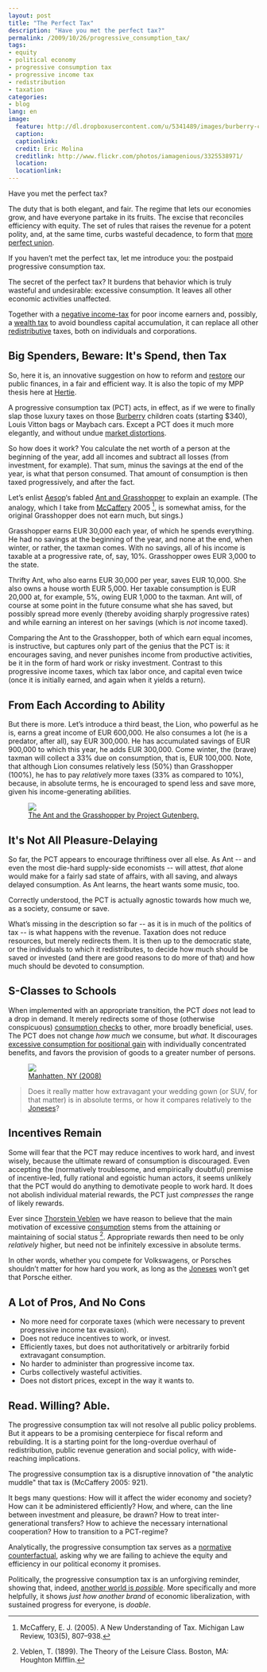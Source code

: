 ```yaml
---
layout: post
title: "The Perfect Tax"
description: "Have you met the perfect tax?"
permalink: /2009/10/26/progressive_consumption_tax/
tags:
- equity
- political economy
- progressive consumption tax
- progressive income tax
- redistribution
- taxation
categories:
- blog
lang: en
image:
  feature: http://dl.dropboxusercontent.com/u/5341489/images/burberry-children_crop.jpg
  caption:
  captionlink:
  credit: Eric Molina
  creditlink: http://www.flickr.com/photos/iamagenious/3325538971/
  location:
  locationlink:
---
```


Have you met the perfect tax?

The duty that is both elegant, and fair.
The regime that lets our economies grow, and have everyone partake in its fruits.
The excise that reconciles efficiency with equity.
The set of rules that raises the revenue for a potent polity, and, at the same time, curbs wasteful decadence, to form that [more perfect union](http://en.wikipedia.org/wiki/Preamble_to_the_United_States_Constitution).

If you haven’t met the perfect tax, let me introduce you:
the postpaid progressive consumption tax.

<!--more-->

The secret of the perfect tax?
It burdens that behavior which is truly wasteful and undesirable:
excessive consumption.
It leaves all other economic activities unaffected.

Together with a [negative income-tax](http://en.wikipedia.org/wiki/Negative_income_tax) for poor income earners and, possibly, a [wealth tax](http://en.wikipedia.org/wiki/Wealth_tax) to avoid boundless capital accumulation, it can replace all other [redistributive](http://maxheld.de/2009/10/07/for-redistribution/) taxes, both on individuals and corporations.


## Big Spenders, Beware: It's Spend, then Tax

So, here it is, an innovative suggestion on how to reform  and [restore](http://maxheld.de/2009/10/07/for-redistribution/) our public finances, in a fair and efficient way.
It is also the topic of my MPP thesis here at [Hertie](http://www.hertie-school.org).

A progressive consumption tax (PCT) acts, in effect, as if we were to finally slap those luxury taxes on those [Burberry](http://us.burberry.com/home/index.jsp) children coats (starting $340), Louis Vitton bags or Maybach cars.
Except a PCT does it much more elegantly, and without undue [market distortions](http://en.wikipedia.org/wiki/Market_distortion).

So how does it work?
You calculate the net worth of a person at the beginning of the year, add all incomes and subtract all losses (from investment, for example).
That sum, minus the savings at the end of the year, is what that person consumed.
That amount of consumption is then taxed progressively, and after the fact.

Let’s enlist [Aesop](http://en.wikipedia.org/wiki/Aesop)‘s fabled [Ant and Grasshopper](http://en.wikipedia.org/wiki/The_Ant_and_the_Grasshopper) to explain an example.
(The analogy, which I take from [McCaffery](http://edmccaffery.com/) 2005 [^1], is somewhat amiss, for the original Grasshopper does not earn much, but sings.)

Grasshopper earns EUR 30,000 each year, of which he spends everything. He had no savings at the beginning of the year, and none at the end, when winter, or rather, the taxman comes.
With no savings, all of his income is taxable at a progressive rate, of, say, 10%.
Grasshopper owes EUR 3,000 to the state.

Thrifty Ant, who also earns EUR 30,000 per year, saves EUR 10,000.
She also owns a house worth EUR 5,000.
Her taxable consumption is EUR 20,000 at, for example, 5%, owing EUR 1,000 to the taxman.
Ant will, of course at some point in the future consume what she has saved, but possibly spread more evenly (thereby avoiding sharply progressive rates) and while earning an interest on her savings (which is *not* income taxed).

Comparing the Ant to the Grasshopper, both of which earn equal incomes, is instructive, but captures only part of the genius that the PCT is:
it encourages saving, and never punishes income from productive activities, be it in the form of hard work or risky investment.
Contrast to this progressive income taxes, which tax labor once, and capital even twice (once it is initially earned, and again when it yields a return).


## From Each According to Ability

But there is more.
Let’s introduce a third beast, the Lion, who powerful as he is, earns a great income of EUR 600,000.
He also consumes a lot (he is a predator, after all), say EUR 300,000.
He has accumulated savings of EUR 900,000 to which this year, he adds EUR 300,000.
Come winter, the (brave) taxman will collect a 33% due on consumption, that is, EUR 100,000.
Note, that although Lion consumes relatively less (50%) than Grasshopper (100%), he has to pay *relatively* more taxes (33% as compared to 10%), because, in absolute terms, he is encouraged to spend less and save more, given his income-generating abilities.

<figure>
    <a href="http://dl.dropboxusercontent.com/u/5341489/images/ant-grashopper.jpg">
    <img src="http://dl.dropboxusercontent.com/u/5341489/images/ant-grashopper.jpg">
    </a>
    <figcaption>
        <a href="http://de.wikipedia.org/wiki/Datei:The_Ant_and_the_Grasshopper_-_Project_Gutenberg_etext_19994.jpg"
        title="The Ant and the Grasshopper">
        The Ant and the Grasshopper by Project Gutenberg.
        </a>
    </figcaption>
</figure>


## It's Not All Pleasure-Delaying

So far, the PCT appears to encourage thriftiness over all else.
As Ant -- and even the most die-hard supply-side economists -- will attest, *that* alone would make for a fairly sad state of affairs, with all saving, and always delayed consumption.
As Ant learns, the heart wants some music, too.

Correctly understood, the PCT is actually agnostic towards how much we, as a society, consume or save.

What’s missing in the description so far -- as it is in much of the politics of tax -- is what happens with the revenue.
Taxation does not reduce resources, but merely redirects them.
It is then up to the democratic state, or the individuals to which it redistributes, to decide how much should be saved or invested (and there are good reasons to do more of that) and how much should be devoted to consumption.


## S-Classes to Schools

When implemented with an appropriate transition, the PCT *does* not lead to a drop in demand.
It merely redirects some of those (otherwise conspicuous) [consumption checks](http://maxheld.de/2009/10/07/for-redistribution/) to other, more broadly beneficial, uses.
The PCT does not change *how much* we consume, but *what*.
It discourages [excessive consumption for positional gain](http://www.prospect.org/cs/articles?article=postconsumer_prosperity) with individually concentrated benefits, and favors the provision of goods to a greater number of persons.

<figure>
    <a href="http://lh4.googleusercontent.com/-mKn-44fjCdU/UhOrI1LigxI/AAAAAAACmXg/lxozHF_ebyo/w869-h539-no/IMG_0774.JPG">
    <img src="http://lh4.googleusercontent.com/-mKn-44fjCdU/UhOrI1LigxI/AAAAAAACmXg/lxozHF_ebyo/w869-h539-no/IMG_0774.JPG">
    </a>
    <figcaption>
        <a href="http://lh4.googleusercontent.com/-mKn-44fjCdU/UhOrI1LigxI/AAAAAAACmXg/lxozHF_ebyo/w869-h539-no/IMG_0774.JPG"
        title="Manhatten, NY (2008)">
        Manhatten, NY (2008)
        </a>
    </figcaption>
</figure>

> Does it really matter how extravagant your wedding gown (or SUV, for that matter) is in absolute terms, or how it compares relatively to the [Joneses](http://en.wikipedia.org/wiki/Keeping_up_with_the_Joneses)?


## Incentives Remain

Some will fear that the PCT may reduce incentives to work hard, and invest wisely, because the ultimate reward of consumption is discouraged.
Even accepting the (normatively troublesome, and empirically doubtful) premise of incentive-led, fully rational and egoistic human actors, it seems unlikely that the PCT would do anything to demotivate people to work hard.
It does not abolish individual material rewards, the PCT just *compresses* the range of likely rewards.

Ever since [Thorstein Veblen](http://en.wikipedia.org/wiki/Thorstein_Veblen) we have reason to believe that the main motivation of excessive [consumption](http://en.wikipedia.org/wiki/Conspicuous_consumption) stems from the attaining or maintaining of social status [^2].
Appropriate rewards then need to be only *relatively* higher, but need not be infinitely excessive in absolute terms.

In other words, whether you compete for Volkswagens, or Porsches shouldn’t matter for how hard you work, as long as the [Joneses](http://en.wikipedia.org/wiki/Keeping_up_with_the_Joneses) won’t get that Porsche either.


## A Lot of Pros, And No Cons

- No more need for corporate taxes (which were necessary to prevent progressive income tax evasion).
- Does not reduce incentives to work, or invest.
- Efficiently taxes, but does not authoritatively or arbitrarily forbid extravagant consumption.
- No harder to administer than progressive income tax.
- Curbs collectively wasteful activities.
- Does not distort prices, except in the way it wants to.


## Read. Willing? Able.

The progressive consumption tax will not resolve all public policy problems.
But it appears to be a promising centerpiece for fiscal reform and rebuilding.
It is a starting point for the long-overdue overhaul of redistribution, public revenue generation and social policy, with wide-reaching implications.

The progressive consumption tax is a disruptive innovation of "the analytic muddle" that tax is (McCaffery 2005: 921).

It begs many questions:
How will it affect the wider economy and society?
How can it be administered efficiently?
How, and where, can the line between investment and pleasure, be drawn?
How to treat inter-generational transfers?
How to achieve the necessary international cooperation?
How to transition to a PCT-regime?

Analytically, the progressive consumption tax serves as a [normative counterfactual](http://maxheld.de/2009/10/13/setting_goalposts/), asking why we are failing to achieve the equity and efficiency in our political economy it promises.

Politically, the progressive consumption tax is an unforgiving reminder, showing that, indeed, [another world is *possible*](http://www.attac.org/).
More specifically and more helpfully, it shows *just how another brand* of economic liberalization, with sustained progress for everyone, is *doable*.

[^1]: McCaffery, E. J. (2005). A New Understanding of Tax. Michigan Law Review, 103(5), 807–938.
[^2]: Veblen, T. (1899). The Theory of the Leisure Class. Boston, MA: Houghton Mifflin.